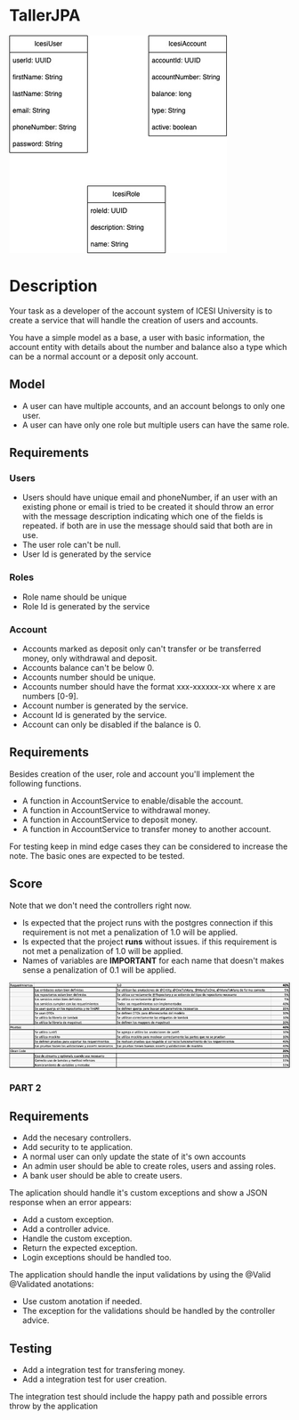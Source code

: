 # TallerJPA

![alt text](./Taller1Diagram.jpg)

# Description

 Your task as a developer of the account system of ICESI University
is to create a service that will handle the creation of users and accounts.

You have a simple model as a base, a user with basic information, the account
entity with details about the number and balance also a type which can be a normal account or a deposit only account.


## Model

- A user can have multiple accounts, and an account belongs to only one user.
- A user can have only one role but multiple users can have the same role.

## Requirements

### Users

- Users should have unique email and phoneNumber, if an user with an existing phone or email is tried to be created it should throw an error with the message description indicating which one of the fields is repeated. if both are in use the message should said that both are in use.
- The user role can't be null.
- User Id is generated by the service

### Roles

- Role name should be unique
- Role Id is generated by the service

### Account

- Accounts marked as deposit only can't transfer or be transferred money, only withdrawal and deposit.
- Accounts balance can't be below 0.
- Accounts number should be unique.
- Accounts number should have the format xxx-xxxxxx-xx where x are numbers [0-9].
- Account number is generated by the service.
- Account Id is generated by the service.
- Account can only be disabled if the balance is 0.

## Requirements

Besides creation of the user, role and account you'll implement the following functions.

- A function in AccountService to enable/disable the account.
- A function in AccountService to withdrawal money.
- A function in AccountService to deposit money.
- A function in AccountService to transfer money to another account.

For testing keep in mind edge cases they can be considered to increase the note. The basic ones are expected to be tested.

## Score
Note that we don't need the controllers right now.
- Is expected that the project runs with the postgres connection if this requirement is not met a penalization of 1.0 will be applied.
- Is expected that the project **runs** without issues. if this requirement is not met a penalization of 1.0 will be applied.
- Names of variables are **IMPORTANT** for each name that doesn't makes sense a penalization of 0.1 will be applied.

![alt text](./rubrica.jpeg)

### PART 2

## Requirements
- Add the necesary controllers.
- Add security to te application.
- A normal user can only update the state of it's own accounts
- An admin user should be able to create roles, users and assing roles.
- A bank user should be able to create users.

The aplication should handle it's custom exceptions and show a JSON response when an error appears: 
- Add a custom exception.
- Add a controller advice.
- Handle the custom exception.
- Return the expected exception.
- Login exceptions should be handled too.

The application should handle the input validations by using the @Valid @Validated anotations:
- Use custom anotation if needed.
- The exception for the validations should be handled by the controller advice.

## Testing
- Add a integration test for transfering money.
- Add a integration test for user creation.

The integration test should include the happy path and possible errors throw by the application



